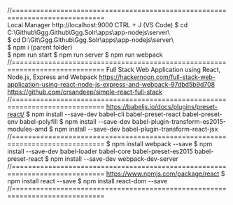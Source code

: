 //=============================================================================  
Local Manager
http://localhost:9000
CTRL + J (VS Code)
$ cd C:\Github\Ggg.Github\Ggg.Solr\apps\app-nodejs\server\  
$ cd D:\Git\Ggg.Github\Ggg.Solr\apps\app-nodejs\server\  
$ npm i (parent folder)  
$ npm run start
$ npm run server
$ npm run webpack
//=============================================================================
Full Stack Web Application using React, Node.js, Express and Webpack
https://hackernoon.com/full-stack-web-application-using-react-node-js-express-and-webpack-97dbd5b9d708
https://github.com/crsandeep/simple-react-full-stack
//=============================================================================
https://babeljs.io/docs/plugins/preset-react/
$ npm install --save-dev babel-cli babel-preset-react babel-preset-env babel-polyfill
$ npm install --save-dev babel-plugin-transform-es2015-modules-amd
$ npm install --save-dev babel-plugin-transform-react-jsx
//=============================================================================
$ npm install webpack --save
$ npm install --save-dev babel-loader babel-core babel-preset-es2015 babel-preset-react
$ npm install --save-dev webpack-dev-server
//=============================================================================
https://www.npmjs.com/package/react
$ npm install react --save
$ npm install react-dom --save
//=============================================================================
